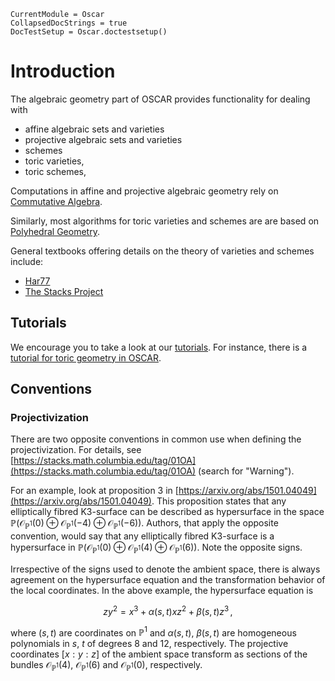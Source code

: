 ```@meta
CurrentModule = Oscar
CollapsedDocStrings = true
DocTestSetup = Oscar.doctestsetup()
```

# Introduction

The algebraic geometry part of OSCAR provides functionality for dealing with

* affine algebraic sets and varieties
* projective algebraic sets and varieties
* schemes
* toric varieties,
* toric schemes,

Computations in affine and projective algebraic geometry rely on [Commutative Algebra](@ref).


Similarly, most algorithms for toric varieties and schemes are are based on
[Polyhedral Geometry](@ref).

General textbooks offering details on the theory of varieties and schemes include:
- [Har77](@cite)
- [The Stacks Project](https://stacks.math.columbia.edu)


## Tutorials

We encourage you to take a look at our [tutorials](https://www.oscar-system.org/tutorials/). For instance,
there is a [tutorial for toric geometry in OSCAR](https://www.oscar-system.org/tutorials/ToricGeometry/).


## Conventions

### Projectivization

There are two opposite conventions in common use when defining the projectivization. For details, see [https://stacks.math.columbia.edu/tag/01OA](https://stacks.math.columbia.edu/tag/01OA) (search for "Warning").

For an example, look at proposition 3 in [https://arxiv.org/abs/1501.04049](https://arxiv.org/abs/1501.04049). This proposition states that any elliptically fibred K3-surface can be described as hypersurface in the space $\mathbb{P}(\mathcal{O}_{\mathbb{P}^1}(0) \oplus \mathcal{O}_{\mathbb{P}^1}(-4) \oplus \mathcal{O}_{\mathbb{P}^1}(-6))$. Authors, that apply the opposite convention, would say that any elliptically fibred K3-surface is a hypersurface in $\mathbb{P}(\mathcal{O}_{\mathbb{P}^1}(0) \oplus \mathcal{O}_{\mathbb{P}^1}(4) \oplus \mathcal{O}_{\mathbb{P}^1}(6))$. Note the opposite signs.

Irrespective of the signs used to denote the ambient space, there is always agreement on the hypersurface equation and the transformation behavior of the local coordinates. In the above example, the hypersurface equation is

$$z y^2 = x^3 + \alpha(s,t) x z^2 + \beta(s,t) z^3 \, ,$$

where $(s,t)$ are coordinates on $\mathbb{P}^1$ and $\alpha(s,t)$, $\beta(s,t)$ are homogeneous polynomials in $s$, $t$ of degrees 8 and 12, respectively. The projective coordinates $[x : y : z]$ of the ambient space transform as sections of the bundles $\mathcal{O}_{\mathbb{P}^1}(4)$, $\mathcal{O}_{\mathbb{P}^1}(6)$ and $\mathcal{O}_{\mathbb{P}^1}(0)$, respectively.
